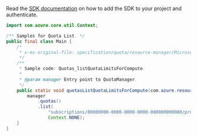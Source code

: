 Read the [SDK documentation](https://github.com/Azure/azure-sdk-for-java/blob/azure-resourcemanager-quota_1.0.0-beta.1/sdk/quota/azure-resourcemanager-quota/README.md) on how to add the SDK to your project and authenticate.

```java
import com.azure.core.util.Context;

/** Samples for Quota List. */
public final class Main {
    /*
     * x-ms-original-file: specification/quota/resource-manager/Microsoft.Quota/preview/2021-03-15-preview/examples/getComputeQuotaLimits.json
     */
    /**
     * Sample code: Quotas_listQuotaLimitsForCompute.
     *
     * @param manager Entry point to QuotaManager.
     */
    public static void quotasListQuotaLimitsForCompute(com.azure.resourcemanager.quota.QuotaManager manager) {
        manager
            .quotas()
            .list(
                "subscriptions/00000000-0000-0000-0000-000000000000/providers/Microsoft.Compute/locations/eastus",
                Context.NONE);
    }
}
```
